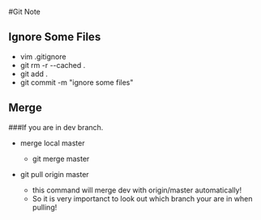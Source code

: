 #Git Note
## Ignore Some Files
+ vim .gitignore
+ git rm -r --cached .
+ git add .
+ git commit -m "ignore some files"

## Merge
###If you are in dev branch.
+ merge local master
	+ git merge master

+ git pull origin master
	+ this command will merge dev with origin/master automatically! 
	+ So it is very importanct to look out which branch your are in when pulling!